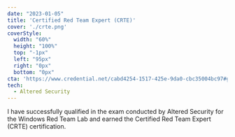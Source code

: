 ```yaml
---
date: "2023-01-05"
title: 'Certified Red Team Expert (CRTE)'
cover: './crte.png'
coverStyle:
  width: "60%"
  height: "100%"
  top: "-1px"
  left: "95px"
  right: "0px"
  bottom: "0px"
cta: 'https://www.credential.net/cabd4254-1517-425e-9da0-cbc35004bc97#gs.1r7v7n'
tech:
  - Altered Security
---
```


I have successfully qualified in the exam conducted by Altered Security for the Windows Red Team Lab and earned the Certified Red Team Expert (CRTE) certification.
